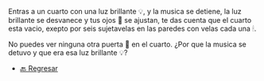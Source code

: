 Entras a un cuarto con una luz brillante 💡, y la musica se detiene, la luz brillante se desvanece y tus ojos 👀 se ajustan, te das cuenta que el cuarto esta vacio, exepto por seis sujetavelas en las paredes con velas cada una 🕯.

No puedes ver ninguna otra puerta 🚪 en el cuarto. ¿Por que la musica se detuvo y que era esa luz brillante 💡?

- [🔙 Regresar](2.md)
